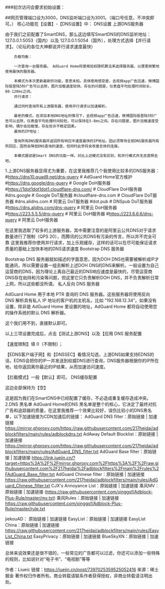 ###初次访问会要求初始设置：

##网页管理端口设为3000，DNS监听端口设为3001。（端口号任意，不冲突即可。）
核心功能在【设置】-【DNS设置】中：
DNS设置
上游DNS服务器

由于我们之前配置了SmartDNS，那么这边填写SmartDNS的DNS监听地址： 127.0.0.1:5053（国内）以及 127.0.0.1:5054（国外），处理方式选择【并行请求】。（论坛的各位大神都说并行请求速度最快）

        负载均衡：

        一次查询一台服务器。 AdGuard Home将使用加权随机算法来选择服务器，以便更频繁地使用最快的服务器。

        本模式为本次更新最新的功能，意思未知。具体使用感受是，去视频app广告迅速，微博国际版登陆5秒广告可以去除，图片加载速度较快。存在的问题是，仪表盘平均处理时间较长，80-120ms之间。
        并行请求：

        通过同时查询所有上游服务器，使用并行请求以加速解析。

        最老的模式，在添加本地DNS地址的情况下，去视频app广告迅速，微博国际版登陆5秒广告可以去除，仪表盘平均处理时间较短，可以保持在5-8ms之间。存在问题是，图片加载速度受影响，偶尔会加载慢，存在些许不稳定因素。
        最快的IP地址：

        查询所有DNS服务器并返回所有响应中速度最快的IP地址。因必须等待全部DNS服务器均有所回应，因而会降低DNS查询的速度，但同时此举将会改善总体的连接。

        本模式据说是Smart DNS的功能一样。对比上述模式没有区别，和并行模式并无态度啊去吧。


1.上游DNS服务器显得尤为重要，在这里我推荐几个我使用比较多的DNS服务器：
#https://dns10.quad9.net/dns-query	# AdGuard Home官方维护
#https://dns.google/dns-query	# Google DoH服务器
#https://1dot1dot1dot1.cloudflare-dns.com/	# CloudFlare DoH服务器
#dns.google	# Google DoT服务器
#cloudflare-dns.com # CloudFlare DoT服务器
#dns.alidns.com	# 阿里云 DoT服务器
#dot.pub	# DNSpub DoT服务器
#https://dns.alidns.com/dns-query # 阿里云 DoH服务器
#https://223.5.5.5/dns-query	# 阿里云 DoH服务器
#https://223.6.6.6/dns-query	# 阿里云 DoH服务器

在这里我选取了较多的上游服务器，其中需要注意的是阿里云公共DNS对于请求数量进行了限制（QPS 20），而腾讯的公共DNS有污染的传言，所以并不完全可靠
这里我推荐你使用并行请求，加上乐观缓存，这样的话可以在尽可能保证请求质量的基础上加快本地的DNS请求速度
Bootstrap DNS 服务器

Bootstrap DNS 服务器就如描述的字面意思，因为DOH DNS也需要被解析成IP才能通讯，所以需要设置一组去解析上述DOH DNS的DNS来解析。一般设置为自己运营商的DNS，因为理论上离自己最近的DNS响应速度是最快的，尽管运营商DNS存在劫持和污染等问题，但这里它只负责解析DOH DNS，并不负责解析日常上网，所以这些都没所谓。
私人反向 DNS 服务器

AdGuard Home 用于本地 PTR 查询的 DNS 服务器。这些服务器将使用反向 DNS 解析具有私人 IP 地址的客户机的主机名，比如 “192.168.12.34”。如果没有设置，除非是 AdGuard Home 里设置的地址，AdGuard Home 都将自动使用您的操作系统的默认 DNS 解析器。

这个我们用不到，直接默认即可。

以上三项设置完成后，点击【测试上游DNS】以及【应用
DNS 服务配置

【速度限制】填 0（不限制）；

【EDNS客户端子网】和【DNSSEC】看情况勾选，上游DNS如果支持EDNS的话，EDNS会把你的IP一并发送到权威DNS进行查询，DNS服务器根据你的IP所在地，给你返回离你最近的IP结果，从而加速访问速度。

【拦截模式】一般【默认】即可。
DNS缓存配置

这边全部保持为【空】

这是因为我们在SmartDNS中已经配置了缓存，不必造成重复缓存造成冲突。
2.DNS 黑名单
AdGuard Home的DNS 黑名单是整个的核心，它决定了最终对抗广告和追踪器的质量，在这里我推荐一个效果比较好，误伤比较小的DNS黑名单，以下加速链接为CDN加速后的链接：
AdGuard DNS filter：原始链接 | 加速链接
https://mirror.ghproxy.com/https://raw.githubusercontent.com/217heidai/adblockfilters/main/rules/adblockdns.txt
AdAway Default Blocklist：原始链接 | 加速链接
https://mirror.ghproxy.com/https://raw.githubusercontent.com/217heidai/adblockfilters/main/rules/AdGuard_DNS_filter.txt
AdGuard Base filter：原始链接 | 加速链接
https://link.juejin.cn/?target=https%3A%2F%2Fmirror.ghproxy.com%2Fhttps%3A%2F%2Fraw.githubusercontent.com%2F217heidai%2Fadblockfilters%2Fmain%2Frules%2FAdGuard_Base_filter.txt
AdGuard Chinese filter：原始链接 | 加速链接
https://raw.githubusercontent.com/217heidai/adblockfilters/main/rules/AdGuard_Chinese_filter.txt
CJX's Annoyance List：原始链接 | 加速链接
乘风MV：原始链接 |  加速链接
(https://raw.githubusercontent.com/xinggsf/Adblock-Plus-Rule/master/mv.txt)
乘风Rules：原始链接 | 加速链接
https://raw.githubusercontent.com/xinggsf/Adblock-Plus-Rule/master/rule.txt

jiekouAD： 原始链接 | 加速链接
EasyList：原始链接 | 加速链接
EasyList China：原始链接 | 加速链接
https://raw.githubusercontent.com/217heidai/adblockfilters/main/rules/EasyList_China.txt
EasyPrivacy：原始链接 | 加速链接
BlueSkyXN：原始链接 | 加速链接

总体来说效果还是很不错的，一些常见的广告都可以过滤，你还可以添加一些特殊的规则，比如说针对“电子书”、“电视剧”等等

作者：Liueic
链接：https://juejin.cn/post/7397025359525052416
来源：稀土掘金
著作权归作者所有。商业转载请联系作者获得授权，非商业转载请注明出处。
